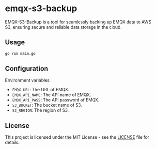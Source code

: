 # emqx-s3-backup

EMQX-S3-Backup is a tool for seamlessly backing up EMQX data to AWS S3, ensuring secure and reliable data storage in the cloud.

## Usage

```bash
go run main.go
```

## Configuration

Environment variables:

- `EMQX_URL`: The URL of EMQX.
- `EMQX_API_NAME`: The API name of EMQX.
- `EMQX_API_PASS`: The API password of EMQX.
- `S3_BUCKET`: The bucket name of S3.
- `S3_REGION`: The region of S3.

## License

This project is licensed under the MIT License - see the [LICENSE](LICENSE) file for details.
